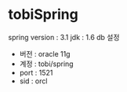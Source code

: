 # tobiSpring


spring version : 3.1
jdk : 1.6
db 설정
 - 버전 : oracle 11g
 - 계정 : tobi/spring
 - port : 1521
 - sid : orcl
 
 
